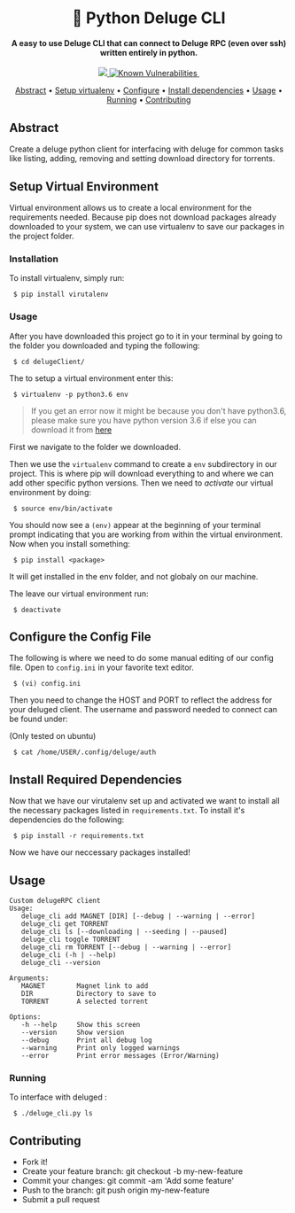 <h1 align="center">
  🐍 Python Deluge CLI
</h1>

<h4 align="center"> A easy to use Deluge CLI that can connect to Deluge RPC (even over ssh) written entirely in python.</h4>

<p align="center">
  <a href="https://pypi.org/project/delugeClient-kevin/">
    <img src="https://img.shields.io/pypi/v/delugeClient-kevin" />
  </a>
  <a href="https://snyk.io/test/github/kevinmidboe/delugeclient?targetFile=requirements.txt">
  	<img src="https://snyk.io/test/github/kevinmidboe/delugeclient/badge.svg?targetFile=requirements.txt" alt="Known Vulnerabilities" data-canonical-src="https://snyk.io/test/github/kevinmidboe/delugeclient?targetFile=requirements.txt" style="max-width:100%;">
  </a>
  
  <a href="https://opensource.org/licenses/MIT">
    <img src="https://img.shields.io/badge/License-MIT-yellow.svg" alt="">
  </a>
</p>

<p align="center">
  <a href="#abstract">Abstract</a> •
  <a href="#setup_virtualenv">Setup virtualenv</a> •
  <a href="#configure">Configure</a> •
  <a href="#installation">Install dependencies</a> •
  <a href="#usage">Usage</a> •
  <a href="#running">Running</a> •
  <a href="#contributing">Contributing</a>
</p>


## <a name="abstract"></a> Abstract
Create a deluge python client for interfacing with deluge for common tasks like listing, adding, removing and setting download directory for torrents. 


## <a name="setup_virtualenv"></a> Setup Virtual Environment
Virtual environment allows us to create a local environment for the requirements needed. Because pip does not download packages already downloaded to your system, we can use virtualenv to save our packages in the project folder.


### <a name="installation"></a> Installation
To install virtualenv, simply run:  

```
 $ pip install virutalenv
```


### Usage
After you have downloaded this project go to it in your terminal by going to the folder you downloaded and typing the following:


```
 $ cd delugeClient/
```

The to setup a virtual environment enter this:

```
 $ virtualenv -p python3.6 env
```

 > If you get an error now it might be because you don't have python3.6, please make sure you have python version 3.6 if else you can download it from [here](https://www.python.org/downloads/)


First we navigate to the folder we downloaded.

Then we use the ```virtualenv``` command to create a ```env``` subdirectory in our project. This is where pip will download everything to and where we can add other specific python versions. Then we need to *activate* our virtual environment by doing:

```
 $ source env/bin/activate
```

You should now see a ```(env)``` appear at the beginning of your terminal prompt indicating that you are working from within the virtual environment. Now when you install something: 

```
 $ pip install <package>
```

It will get installed in the env folder, and not globaly on our machine. 

The leave our virtual environment run: 

```
 $ deactivate
```


## <a name="configure"></a> Configure the Config File

The following is where we need to do some manual editing of our config file. Open to ```config.ini``` in your favorite text editor. 

``` 
 $ (vi) config.ini
```

Then you need to change the HOST and PORT to reflect the address for your deluged client. The username and password needed to connect can be found under:  

(Only tested on ubuntu)
```
 $ cat /home/USER/.config/deluge/auth
```


## <a name="install"></a> Install Required Dependencies
Now that we have our virutalenv set up and activated we want to install all the necessary packages listed in `requirements.txt`. To install it's dependencies do the following:

```
 $ pip install -r requirements.txt
```

Now we have our neccessary packages installed!


## <a name="usage"></a> Usage

```
Custom delugeRPC client
Usage:
   deluge_cli add MAGNET [DIR] [--debug | --warning | --error]
   deluge_cli get TORRENT
   deluge_cli ls [--downloading | --seeding | --paused]
   deluge_cli toggle TORRENT
   deluge_cli rm TORRENT [--debug | --warning | --error]
   deluge_cli (-h | --help)
   deluge_cli --version

Arguments:
   MAGNET        Magnet link to add
   DIR           Directory to save to
   TORRENT       A selected torrent

Options:
   -h --help     Show this screen
   --version     Show version
   --debug       Print all debug log
   --warning     Print only logged warnings
   --error       Print error messages (Error/Warning)
```

### <a name="running"></a> Running
To interface with deluged :

```
 $ ./deluge_cli.py ls
```


## <a name="contributing"></a> Contributing
- Fork it!
- Create your feature branch: git checkout -b my-new-feature
- Commit your changes: git commit -am 'Add some feature'
- Push to the branch: git push origin my-new-feature
- Submit a pull request
